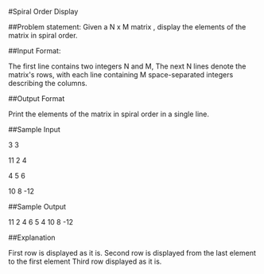#Spiral Order Display

##Problem statement:
Given a N x M matrix , display the elements of the matrix in spiral order.

##Input Format:

The first line contains two integers N and M, 
The next N lines denote the matrix's rows, with each line containing M space-separated integers describing the columns.

##Output Format

Print the elements of the matrix in spiral order in a single line.

##Sample Input

3 3

11 2 4

4 5 6

10 8 -12

##Sample Output

11 2 4 6 5 4 10 8 -12

##Explanation

First row is displayed as it is.
Second row is displayed from the last element to the first element
Third row displayed as it is.

